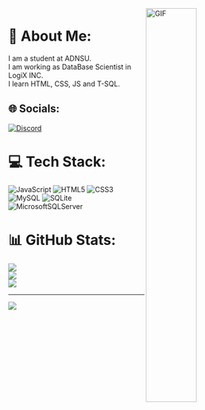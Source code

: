 <img align="right"  alt="GIF" height="45%" width="45%" src="https://github.com/Murad1359/GIF/blob/main/programming-computer.gif" />

# 💫 About Me:
I am a student at ADNSU.<br>I am working as DataBase Scientist in LogiX INC. <br>I learn HTML, CSS, JS and T-SQL.<br>


## 🌐 Socials:
[![Discord](https://img.shields.io/badge/Discord-%237289DA.svg?logo=discord&logoColor=white)](htttps://discord.gg/https://discordapp.com/users/Murad#4831) 

# 💻 Tech Stack:
![JavaScript](https://img.shields.io/badge/javascript-%23323330.svg?style=for-the-badge&logo=javascript&logoColor=%23F7DF1E) ![HTML5](https://img.shields.io/badge/html5-%23E34F26.svg?style=for-the-badge&logo=html5&logoColor=white) ![CSS3](https://img.shields.io/badge/css3-%231572B6.svg?style=for-the-badge&logo=css3&logoColor=white) ![MySQL](https://img.shields.io/badge/mysql-%2300f.svg?style=for-the-badge&logo=mysql&logoColor=white) ![SQLite](https://img.shields.io/badge/sqlite-%2307405e.svg?style=for-the-badge&logo=sqlite&logoColor=white) ![MicrosoftSQLServer](https://img.shields.io/badge/Microsoft%20SQL%20Sever-CC2927?style=for-the-badge&logo=microsoft%20sql%20server&logoColor=white)
# 📊 GitHub Stats:
![](https://github-readme-stats.vercel.app/api?username=Murad1359&theme=dark&hide_border=false&include_all_commits=false&count_private=false)<br/>
![](https://github-readme-streak-stats.herokuapp.com/?user=Murad1359&theme=dark&hide_border=false)<br/>
![](https://github-readme-stats.vercel.app/api/top-langs/?username=Murad1359&theme=dark&hide_border=false&include_all_commits=false&count_private=false&layout=compact)

---
[![](https://visitcount.itsvg.in/api?id=Murad1359&icon=0&color=0)](https://visitcount.itsvg.in)

